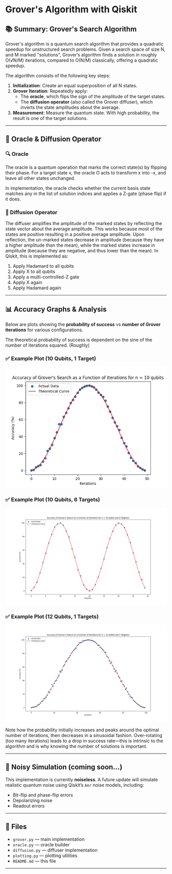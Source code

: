 # Grover's Algorithm with Qiskit

## 📚 Summary: Grover's Search Algorithm

Grover's algorithm is a quantum search algorithm that provides a quadratic speedup for unstructured search problems. Given a search space of size N, and M marked "solutions", Grover’s algorithm finds a solution in roughly O(√N/M) iterations, compared to O(N/M) classically, offering a quadratic speedup.

The algorithm consists of the following key steps:

1. **Initialization**: Create an equal superposition of all N states.
2. **Grover Iteration**: Repeatedly apply:
   - The **oracle**, which flips the sign of the amplitude of the target states.
   - The **diffusion operator** (also called the Grover diffuser), which inverts the state amplitudes about the average.
3. **Measurement**: Measure the quantum state. With high probability, the result is one of the target solutions.

---

## 🧠 Oracle & Diffusion Operator

### 🔍 Oracle

The oracle is a quantum operation that marks the correct state(s) by flipping their phase. For a target state x, the oracle O acts to transform x into -x, and leave all other states unchanged.

In implementation, the oracle checks whether the current basis state matches any in the list of solution indices and applies a Z-gate (phase flip) if it does.

### 🔄 Diffusion Operator

The diffuser amplifies the amplitude of the marked states by reflecting the state vector about the average amplitude. This works because most of the states are positive resulting in a positive average amplitude. Upon reflection, the un-marked states decrease in amplitude (because they have a higher amplitude than the mean), while the marked states increase in amplitude (because they are negative, and thus lower than the mean).  In Qiskit, this is implemented as:

1. Apply Hadamard to all qubits
2. Apply X to all qubits
3. Apply a multi-controlled-Z gate
4. Apply X again
5. Apply Hadamard again

---

## 📊 Accuracy Graphs & Analysis

Below are plots showing the **probability of success** vs **number of Grover iterations** for various configurations.

The theoretical probability of success is dependent on the sine of the number of iterations squared. (Roughly)

### ✅ Example Plot (10 Qubits, 1 Target)

![10 Qubits, 1 Target](graphs/10qubits1targetnoiseless.png)

### ✅ Example Plot (10 Qubits, 6 Targets)

![10 Qubits, 6 Target](graphs/10qubits6targetnoiseless.png)

### ✅ Example Plot (12 Qubits, 1 Targets)

![12 Qubits, 1 Target](graphs/12qubits1targetnoiseless.png)



Note how the probability initially increases and peaks around the optimal number of iterations, then decreases in a sinusoidal fashion. Over-rotating (too many iterations) leads to a drop in success rate—this is intrinsic to the algorithm and is why knowing the number of solutions is important.

---

## 🔬 Noisy Simulation (coming soon...)

This implementation is currently **noiseless**. A future update will simulate realistic quantum noise using Qiskit’s `Aer` noise models, including:

- Bit-flip and phase-flip errors
- Depolarizing noise
- Readout errors

---

## 📁 Files

- `grover.py` — main implementation
- `oracle.py` — oracle builder
- `diffusion.py` — diffuser implementation
- `plotting.py` — plotting utilities
- `README.md` — this file

---
